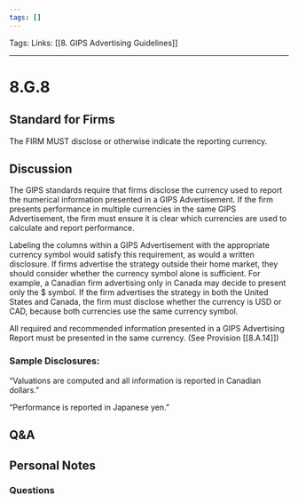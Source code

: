 ```yaml
---
tags: []
---
```

Tags:
Links: [[8. GIPS Advertising Guidelines]]
___
# 8.G.8
## Standard for Firms
The FIRM MUST disclose or otherwise indicate the reporting currency.
## Discussion
The GIPS standards require that firms disclose the currency used to report the numerical information presented in a GIPS Advertisement. If the firm presents performance in multiple currencies in the same GIPS Advertisement, the firm must ensure it is clear which currencies are used to calculate and report performance.

Labeling the columns within a GIPS Advertisement with the appropriate currency symbol would satisfy this requirement, as would a written disclosure. If firms advertise the strategy outside their home market, they should consider whether the currency symbol alone is sufficient. For example, a Canadian firm advertising only in Canada may decide to present only the $ symbol. If the firm advertises the strategy in both the United States and Canada, the firm must disclose whether the currency is USD or CAD, because both currencies use the same currency symbol.

All required and recommended information presented in a GIPS Advertising Report must be presented in the same currency. (See Provision [[8.A.14]])
### Sample Disclosures:
“Valuations are computed and all information is reported in Canadian dollars.”

“Performance is reported in Japanese yen.”
## Q&A

## Personal Notes

### Questions